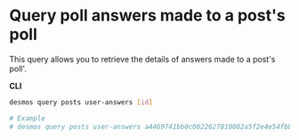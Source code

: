 # Query poll answers made to a post's poll
This query allows you to retrieve the details of answers made to a post's poll'. 

**CLI**
 ```bash
desmos query posts user-answers [id]

# Example
# desmos query posts user-answers a4469741bb0c0622627810082a5f2e4e54fbbb888f25a4771a5eebc697d30cfc
```